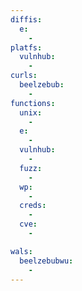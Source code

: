 ```yaml
---
diffis:
  e:
    -
platfs:
  vulnhub:
    -
curls:
  beelzebub:
    -
functions:
  unix:
    -
  e:
    -
  vulnhub:
    -
  fuzz:
    -
  wp:
    -
  creds:
    -
  cve:
    -

wals:
  beelzebubwu:
    -
---
```

